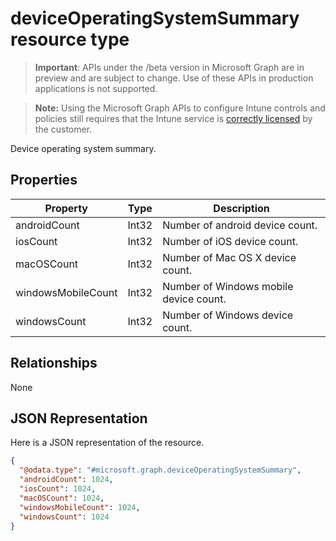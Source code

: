 ﻿# deviceOperatingSystemSummary resource type

> **Important**: APIs under the /beta version in Microsoft Graph are in preview and are subject to change. Use of these APIs in production applications is not supported.

> **Note:** Using the Microsoft Graph APIs to configure Intune controls and policies still requires that the Intune service is [correctly licensed](https://go.microsoft.com/fwlink/?linkid=839381) by the customer.

Device operating system summary.
## Properties
|Property|Type|Description|
|---|---|---|
|androidCount|Int32|Number of android device count.|
|iosCount|Int32|Number of iOS device count.|
|macOSCount|Int32|Number of Mac OS X device count.|
|windowsMobileCount|Int32|Number of Windows mobile device count.|
|windowsCount|Int32|Number of Windows device count.|

## Relationships
None
## JSON Representation
Here is a JSON representation of the resource.
<!-- {
  "blockType": "resource",
  "keyProperty": "id",
  "@odata.type": "microsoft.graph.deviceOperatingSystemSummary"
}
-->
```json
{
  "@odata.type": "#microsoft.graph.deviceOperatingSystemSummary",
  "androidCount": 1024,
  "iosCount": 1024,
  "macOSCount": 1024,
  "windowsMobileCount": 1024,
  "windowsCount": 1024
}
```




